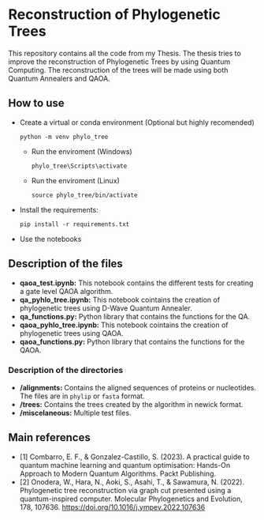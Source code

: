 # Reconstruction of Phylogenetic Trees
 This repository contains all the code from my Thesis. The thesis tries to improve the reconstruction of Phylogenetic Trees by using Quantum Computing. The reconstruction of the trees will be made using both Quantum Annealers and QAOA.

## How to use
- Create a virtual or conda environment (Optional but highly recomended)
  ```
  python -m venv phylo_tree
  ```
  - Run the enviroment (Windows)
    ```
    phylo_tree\Scripts\activate
    ```
  - Run the enviroment (Linux)
    ```
    source phylo_tree/bin/activate
    ```

- Install the requirements:
  ```
  pip install -r requirements.txt
  ```

- Use the notebooks

## Description of the files

- **qaoa_test.ipynb:** This notebook contains the different tests for creating a gate level QAOA algorithm.
- **qa_pyhlo_tree.ipynb:** This notebook cointains the creation of phylogenetic trees using D-Wave Quantum Annealer.  
- **qa_functions.py:** Python library that contains the functions for the QA.
- **qaoa_pyhlo_tree.ipynb:** This notebook cointains the creation of phylogenetic trees using QAOA.  
- **qaoa_functions.py:** Python library that contains the functions for the QAOA.

### Description of the directories

- **/alignments:** Contains the aligned sequences of proteins or nucleotides. The files are in `phylip` or `fasta` format.
- **/trees:** Contains the trees created by the algorithm in newick format.
- **/miscelaneous:** Multiple test files.

## Main references

- [1] Combarro, E. F., & Gonzalez-Castillo, S. (2023). A practical guide to quantum machine learning and quantum optimisation: Hands-On Approach to Modern Quantum Algorithms. Packt Publishing.
- [2] Onodera, W., Hara, N., Aoki, S., Asahi, T., & Sawamura, N. (2022). Phylogenetic tree reconstruction via graph cut presented using a quantum-inspired computer. Molecular Phylogenetics and Evolution, 178, 107636. https://doi.org/10.1016/j.ympev.2022.107636
